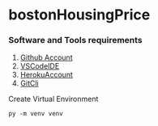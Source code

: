# bostonHousingPrice

### Software and Tools requirements 

1. [Github Account](https://github.com)
2. [VSCodeIDE](https://code.visualstudio.com/)
3. [HerokuAccount](https://www.heroku.com/)
4. [GitCli](https://git-scm.com/book/en/v2/Getting-Started-The-Command-Line)


Create Virtual Environment
```
py -m venv venv

```